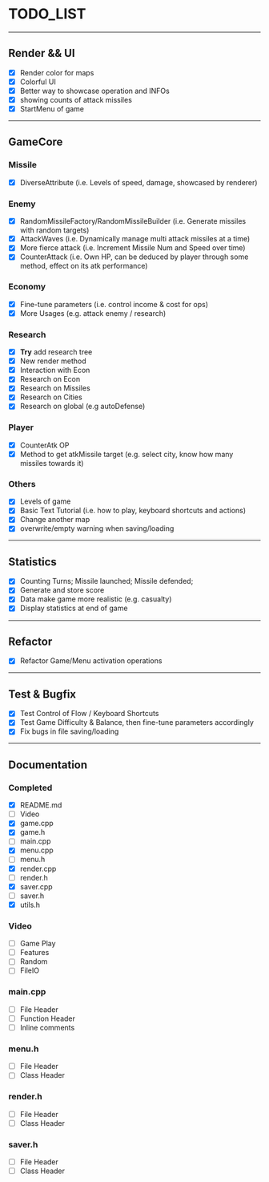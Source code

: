 # TODO_LIST

---

## Render && UI

- [x] Render color for maps
- [x] Colorful UI
- [x] Better way to showcase operation and INFOs
- [x] showing counts of attack missiles
- [x] StartMenu of game

---

## GameCore

### Missile

- [x] DiverseAttribute (i.e. Levels of speed, damage, showcased by renderer)

### Enemy

- [x] RandomMissileFactory/RandomMissileBuilder (i.e. Generate missiles with random targets)
- [x] AttackWaves (i.e. Dynamically manage multi attack missiles at a time)
- [x] More fierce attack (i.e. Increment Missile Num and Speed over time)
- [x] CounterAttack (i.e. Own HP, can be deduced by player through some method, effect on its atk performance)

### Economy

- [x] Fine-tune parameters (i.e. control income & cost for ops)
- [x] More Usages (e.g. attack enemy / research)

### Research

- [x] **Try** add research tree
- [x] New render method
- [x] Interaction with Econ
- [x] Research on Econ
- [x] Research on Missiles
- [x] Research on Cities
- [x] Research on global (e.g autoDefense)

### Player

- [x] CounterAtk OP
- [x] Method to get atkMissile target (e.g. select city, know how many missiles towards it)

### Others

- [x] Levels of game
- [x] Basic Text Tutorial (i.e. how to play, keyboard shortcuts and actions)
- [x] Change another map
- [x] overwrite/empty warning when saving/loading

---

## Statistics

- [x] Counting Turns; Missile launched; Missile defended;
- [x] Generate and store score
- [x] Data make game more realistic (e.g. casualty)
- [x] Display statistics at end of game

---

## Refactor

- [x] Refactor Game/Menu activation operations

---

## Test & Bugfix

- [x] Test Control of Flow / Keyboard Shortcuts
- [x] Test Game Difficulty & Balance, then fine-tune parameters accordingly
- [x] Fix bugs in file saving/loading

---

## Documentation

### Completed

- [x] README.md
- [ ] Video
- [x] game.cpp
- [x] game.h
- [ ] main.cpp
- [x] menu.cpp
- [ ] menu.h
- [x] render.cpp
- [ ] render.h
- [x] saver.cpp
- [ ] saver.h
- [x] utils.h

### Video

- [ ] Game Play
- [ ] Features
- [ ] Random
- [ ] FileIO

### main.cpp

- [ ] File Header
- [ ] Function Header
- [ ] Inline comments

### menu.h

- [ ] File Header
- [ ] Class Header

### render.h

- [ ] File Header
- [ ] Class Header

### saver.h

- [ ] File Header
- [ ] Class Header

